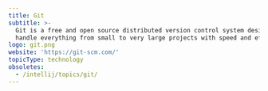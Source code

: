 ```yaml
---
title: Git
subtitle: >-
  Git is a free and open source distributed version control system designed to
  handle everything from small to very large projects with speed and efficiency.
logo: git.png
website: 'https://git-scm.com/'
topicType: technology
obsoletes:
  - /intellij/topics/git/
---
```


